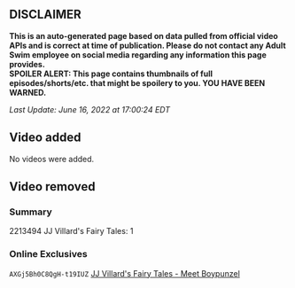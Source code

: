 ## DISCLAIMER
**This is an auto-generated page based on data pulled from official video APIs and is correct at time of publication. Please do not contact any Adult Swim employee on social media regarding any information this page provides.**  
**SPOILER ALERT: This page contains thumbnails of full episodes/shorts/etc. that might be spoilery to you. YOU HAVE BEEN WARNED.**  

_Last Update: June 16, 2022 at 17:00:24 EDT_
## Video added
No videos were added.  
## Video removed
### Summary
2213494 JJ Villard's Fairy Tales: 1  
### Online Exclusives
`AXGj5Bh0C8QgH-t19IUZ` [JJ Villard's Fairy Tales - Meet Boypunzel](https://www.adultswim.com/videos/jj-villards-fairy-tales/meet-boypunzel)  
